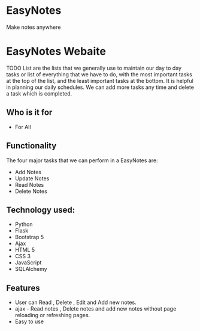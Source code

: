 # EasyNotes
Make notes anywhere

# EasyNotes Webaite
 TODO List are the lists that we generally use to maintain our day to day tasks or list of everything that we have to do, with the most important tasks at the top of the list, and the least important tasks at the bottom. It is helpful in planning our daily schedules. We can add more tasks any time and delete a task which is completed.

## Who is it for
- For All

## Functionality
The four major tasks that we can perform in a EasyNotes are:
- Add Notes
- Update Notes
- Read Notes
- Delete Notes

## Technology used:
- Python
- Flask
- Bootstrap 5
- Ajax
- HTML 5
- CSS 3
- JavaScript
- SQLAlchemy

## Features
- User can Read , Delete , Edit and Add new notes.
- ajax - Read notes , Delete notes and add new notes without page reloading or refreshing pages.
- Easy to use


